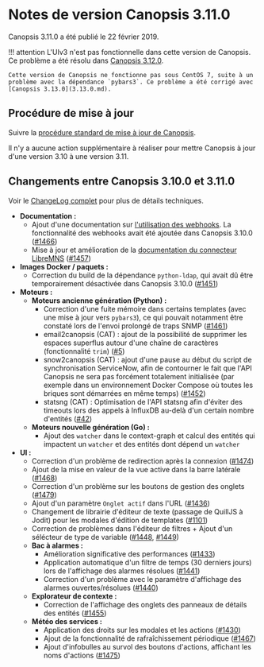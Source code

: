 # Notes de version Canopsis 3.11.0

Canopsis 3.11.0 a été publié le 22 février 2019.

!!! attention
    L'UIv3 n'est pas fonctionnelle dans cette version de Canopsis. Ce problème a été résolu dans [Canopsis 3.12.0](3.12.0.md).

    Cette version de Canopsis ne fonctionne pas sous CentOS 7, suite à un problème avec la dépendance `pybars3`. Ce problème a été corrigé avec [Canopsis 3.13.0](3.13.0.md).

## Procédure de mise à jour

Suivre la [procédure standard de mise à jour de Canopsis](../guide-administration/mise-a-jour/index.md).

Il n'y a aucune action supplémentaire à réaliser pour mettre Canopsis à jour d'une version 3.10 à une version 3.11.

## Changements entre Canopsis 3.10.0 et 3.11.0

Voir le [ChangeLog complet](https://git.canopsis.net/canopsis/canopsis/blob/develop/CHANGELOG.md) pour plus de détails techniques.

*  **Documentation :**
    *  Ajout d'une documentation sur [l'utilisation des webhooks](../guide-developpement/api/api-v2-webhooks.md). La fonctionnalité des webhooks avait été ajoutée dans Canopsis 3.10.0 ([#1466](https://git.canopsis.net/canopsis/canopsis/issues/1466))
    *  Mise à jour et amélioration de la [documentation du connecteur LibreMNS](../interconnexions/Supervision/LibreNMS.md) ([#1457](https://git.canopsis.net/canopsis/canopsis/issues/1466))
*  **Images Docker / paquets :**
    *  Correction du build de la dépendance `python-ldap`, qui avait dû être temporairement désactivée dans Canopsis 3.10.0 ([#1451](https://git.canopsis.net/canopsis/canopsis/issues/1451))
*  **Moteurs :**
    *  **Moteurs ancienne génération (Python) :**
        *  Correction d'une fuite mémoire dans certains templates (avec une mise à jour vers `pybars3`), ce qui pouvait notamment être constaté lors de l'envoi prolongé de traps SNMP ([#1461](https://git.canopsis.net/canopsis/canopsis/issues/1461))
        *  email2canopsis (CAT) : ajout de la possibilité de supprimer les espaces superflus autour d'une chaîne de caractères (fonctionnalité `trim`) ([#5](https://git.canopsis.net/cat/connector-email2canopsis/issues/5))
        *  snow2canopsis (CAT) : ajout d'une pause au début du script de synchronisation ServiceNow, afin de contourner le fait que l'API Canopsis ne sera pas forcément totalement initialisée (par exemple dans un environnement Docker Compose où toutes les briques sont démarrées en même temps) ([#1452](https://git.canopsis.net/canopsis/canopsis/issues/1452))
        *  statsng (CAT) : Optimisation de l'API statsng afin d'éviter des timeouts lors des appels à InfluxDB au-delà d'un certain nombre d'entités ([#42](https://git.canopsis.net/cat/canopsis-cat/issues/42))
    *  **Moteurs nouvelle génération (Go) :**
        * Ajout des `watcher` dans le context-graph et calcul des entités qui impactent un `watcher` et des entités dont dépend un `watcher`
*  **UI :**
    *  Correction d'un problème de redirection après la connexion ([#1474](https://git.canopsis.net/canopsis/canopsis/issues/1474))
    *  Ajout de la mise en valeur de la vue active dans la barre latérale ([#1468](https://git.canopsis.net/canopsis/canopsis/issues/1468))
    *  Correction d'un problème sur les boutons de gestion des onglets ([#1479](https://git.canopsis.net/canopsis/canopsis/issues/1479))
    *  Ajout d'un paramètre ```Onglet actif``` dans l'URL ([#1436](https://git.canopsis.net/canopsis/canopsis/issues/1436))
    *  Changement de librairie d'éditeur de texte (passage de QuillJS à Jodit) pour les modales d'édition de templates ([#1101](https://git.canopsis.net/canopsis/canopsis/issues/1101))
    *  Correction de problèmes dans l'éditeur de filtres + Ajout d'un sélécteur de type de variable ([#1448](https://git.canopsis.net/canopsis/canopsis/issues/1448), [#1449](https://git.canopsis.net/canopsis/canopsis/issues/1449))
    *  **Bac à alarmes :**
        *  Amélioration significative des performances ([#1433](https://git.canopsis.net/canopsis/canopsis/issues/1433))
        *  Application automatique d'un filtre de temps (30 derniers jours) lors de l'affichage des alarmes résolues ([#1441](https://git.canopsis.net/canopsis/canopsis/issues/1441))
        *  Correction d'un problème avec le paramètre d'affichage des alarmes ouvertes/résolues ([#1440](https://git.canopsis.net/canopsis/canopsis/issues/1440))
    *  **Explorateur de contexte :**
        *  Correction de l'affichage des onglets des panneaux de détails des entités ([#1455](https://git.canopsis.net/canopsis/canopsis/issues/1455))
    *  **Météo des services :**
        *  Application des droits sur les modales et les actions ([#1430](https://git.canopsis.net/canopsis/canopsis/issues/1430))
        *  Ajout de la fonctionnalité de rafraîchissement périodique ([#1467](https://git.canopsis.net/canopsis/canopsis/issues/1467))
        *  Ajout d'infobulles au survol des boutons d'actions, affichant les noms d'actions ([#1475](https://git.canopsis.net/canopsis/canopsis/issues/1475))
